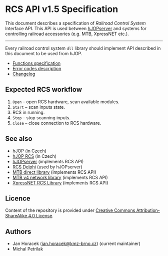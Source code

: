 RCS API v1.5 Specification
==========================

This document describes a specification of *Railroad Control System* Interface
API. This API is used between [hJOPserver](https://github.com/kmzbrnoI/hJOPserver)
and systems for controlling railroad accessories (e.g. MTB, XpressNET etc.).

---

Every railroad control system `dll` library should implement API described in
this document to be used from hJOP.

 * [Functions specification](functions.md)
 * [Error codes description](errors.md)
 * [Changelog](changelog.md)


## Expected RCS workflow

 1. `Open` – open RCS hardware, scan available modules.
 2. `Start` – scan inputs state.
 3. RCS in running.
 4. `Stop` – stop scanning inputs.
 5. `Close` – close connection to RCS hardware.

## See also

 * [hJOP](https://hjop.kmz-brno.cz/) (in Czech)
 * [hJOP RCS](https://hjop.kmz-brno.cz/rcs) (in Czech)
 * [hJOPserver](https://github.com/kmzbrnoI/hJOPserver) (implements RCS API)
 * [RCS Delphi](https://github.com/kmzbrnoI/rcs-delphi) (used by hJOPserver)
 * [MTB direct library](https://github.com/kmzbrnoI/mtb-lib) (implements RCS API)
 * [MTB v4 network library](https://github.com/kmzbrnoI/mtb-net-lib) (implements RCS API)
 * [XpressNET RCS Library](https://github.com/kmzbrnoI/rcs-lib-XpressNET-qt) (implements RCS API)

## Licence

Content of the repository is provided under [Creative Commons
Attribution-ShareAlike 4.0
License](https://creativecommons.org/licenses/by-sa/4.0/).

## Authors

 * Jan Horacek (jan.horacek@kmz-brno.cz) (current maintainer)
 * Michal Petrilak
